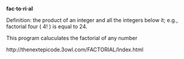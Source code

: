 <p><strong>fac·to·ri·al</strong></p>

<p>Definition: the product of an integer and all the integers below it; e.g., factorial four ( 4! ) is equal to 24.</p>

<p>This program caluculates the factorial of any number</p>

<p>http://thenextepicode.3owl.com/FACTORIAL/Index.html</p>

